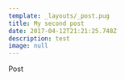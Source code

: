 ```yaml
---
template: _layouts/_post.pug
title: My second post
date: 2017-04-12T21:21:25.748Z
description: test
image: null
---
```

Post
